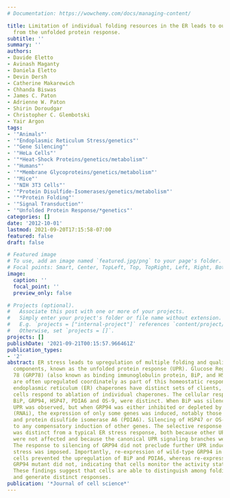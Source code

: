 ```yaml
---
# Documentation: https://wowchemy.com/docs/managing-content/

title: Limitation of individual folding resources in the ER leads to outcomes distinct
  from the unfolded protein response.
subtitle: ''
summary: ''
authors:
- Davide Eletto
- Avinash Maganty
- Daniela Eletto
- Devin Dersh
- Catherine Makarewich
- Chhanda Biswas
- James C. Paton
- Adrienne W. Paton
- Shirin Doroudgar
- Christopher C. Glembotski
- Yair Argon
tags:
- '"Animals"'
- '"Endoplasmic Reticulum Stress/genetics"'
- '"Gene Silencing"'
- '"HeLa Cells"'
- '"*Heat-Shock Proteins/genetics/metabolism"'
- '"Humans"'
- '"*Membrane Glycoproteins/genetics/metabolism"'
- '"Mice"'
- '"NIH 3T3 Cells"'
- '"Protein Disulfide-Isomerases/genetics/metabolism"'
- '"*Protein Folding"'
- '"Signal Transduction"'
- '"Unfolded Protein Response/*genetics"'
categories: []
date: '2012-10-01'
lastmod: 2021-09-20T17:15:58-07:00
featured: false
draft: false

# Featured image
# To use, add an image named `featured.jpg/png` to your page's folder.
# Focal points: Smart, Center, TopLeft, Top, TopRight, Left, Right, BottomLeft, Bottom, BottomRight.
image:
  caption: ''
  focal_point: ''
  preview_only: false

# Projects (optional).
#   Associate this post with one or more of your projects.
#   Simply enter your project's folder or file name without extension.
#   E.g. `projects = ["internal-project"]` references `content/project/deep-learning/index.md`.
#   Otherwise, set `projects = []`.
projects: []
publishDate: '2021-09-21T00:15:57.966461Z'
publication_types:
- '2'
abstract: ER stress leads to upregulation of multiple folding and quality control
  components, known as the unfolded protein response (UPR). Glucose Regulated Protein
  78 (GRP78) (also known as binding immunoglobulin protein, BiP, and HSPA5) and GRP94
  are often upregulated coordinately as part of this homeostatic response. Given that
  endoplasmic reticulum (ER) chaperones have distinct sets of clients, we asked how
  cells respond to ablation of individual chaperones. The cellular responses to silencing
  BiP, GRP94, HSP47, PDIA6 and OS-9, were distinct. When BiP was silenced, a widespread
  UPR was observed, but when GRP94 was either inhibited or depleted by RNA interference
  (RNAi), the expression of only some genes was induced, notably those encoding BiP
  and protein disulfide isomerase A6 (PDIA6). Silencing of HSP47 or OS-9 did not lead
  to any compensatory induction of other genes. The selective response to GRP94 depletion
  was distinct from a typical ER stress response, both because other UPR target genes
  were not affected and because the canonical UPR signaling branches were not activated.
  The response to silencing of GRP94 did not preclude further UPR induction when chemical
  stress was imposed. Importantly, re-expression of wild-type GRP94 in the silenced
  cells prevented the upregulation of BiP and PDIA6, whereas re-expression of an ATPase-deficient
  GRP94 mutant did not, indicating that cells monitor the activity state of GRP94.
  These findings suggest that cells are able to distinguish among folding resources
  and generate distinct responses.
publication: '*Journal of cell science*'
---
```

